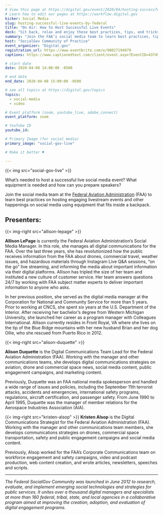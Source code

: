 ```yaml
---
# View this page at https://digital.gov/event/2020/04/hosting-successful-live-events-by-federal
# Learn how to edit our pages at https://workflow.digital.gov
kicker: Social Media
slug: hosting-successful-live-events-by-federal
title: "On Air: How to Host Successful Live Events"
deck: "Sit back, relax and enjoy these best practices, tips, and tricks from the Federal Aviation Administration’s Social Media Team"
summary: "Join the FAA’s social media team to learn best practices, tips, and tricks for hosting engaging live events."
host: "SocialGov Community of Practice"
event_organizer: "Digital.gov"
registration_url: https://www.eventbrite.com/e/98027194979
captions: https://www.captionedtext.com/client/event.aspx?EventID=4374994&CustomerID=321

# start date
date: 2020-04-08 14:00:00 -0500

# end date
end_date: 2020-04-08 15:00:00 -0500

# see all topics at https://digital.gov/topics
topics:
  - social-media
  - video

# Event platform (zoom, youtube_live, adobe_connect)
event_platform: zoom

# YouTube ID
youtube_id:

# Primary Image (for social media)
primary_image: "social-gov-live"

# Make it better ♥

---
```


{{< img src="social-gov-live" >}}

What’s needed to host a successful live social media event? What equipment is needed and how can you prepare speakers?

Join the social media team at the [Federal Aviation Administration](https://www.faa.gov/) (FAA) to learn best practices on hosting engaging livestream events and other happenings on social media using equipment that fits inside a backpack.

## Presenters:

{{< img-right src="allison-lepage" >}}

**Allison LePage** is currently the Federal Aviation Administration’s Social Media Manager. In this role, she manages all digital communications for the FAA. Over the last three years, she has revolutionized how the public receives information from the FAA about drones, commercial travel, weather issues, and hazardous materials through Instagram Live Q&A sessions, “on the go” live streaming, and informing the media about important information via their digital platforms. Allison has tripled the size of her team and instituted a new culture of customer service. Her team answers questions 24/7 by working with FAA subject matter experts to deliver important information to anyone who asks.

In her previous position, she served as the digital media manager at the Corporation for National and Community Service for more than 5 years. Prior to working at CNCS, she spent six years at the U.S. Department of the Interior. After receiving her bachelor’s degree from Western Michigan University, she launched her career as a program manager with Colleagues International. Allison currently resides in Front Royal, VA where she lives on the tip of the Blue Ridge mountains with her new husband Brian and her dog Ollie, who she rescued from Puerto Rico in 2012.

{{< img-right src="alison-duquette" >}}

**Alison Duquette** is the Digital Communications Team Lead for the Federal Aviation Administration (FAA). Working with the manager and other communications teams, she develops digital communications strategies on aviation, drone and commercial space news, social media content, public engagement campaigns, and marketing content.

Previously, Duquette was an FAA national media spokesperson and handled a wide range of issues and policies, including the September 11th terrorist attacks, accidents and emergencies, international safety programs, regulations, aircraft certification, and passenger safety. From June 1990 to April 1995, Duquette was the manager of member relations for the Aerospace Industries Association (AIA).

{{< img-right src="kristen-alsop" >}}
**Kristen Alsop** is the Digital Communications Strategist for the Federal Aviation Administration (FAA). Working with the manager and other communications team members, she develops communications strategies on drones, commercial space transportation, safety and public engagement campaigns and social media content.

Previously, Alsop worked for the FAA’s Corporate Communications team on workforce engagement and safety campaigns, video and podcast production, web content creation, and wrote articles, newsletters, speeches and scripts.

---

*The Federal SocialGov Community was launched in June 2012 to research, evaluate, and implement emerging social technologies and strategies for public services. It unites over a thousand digital managers and specialists at more than 160 federal, tribal, state, and local agencies in a collaborative program aimed at improving the creation, adoption, and evaluation of digital engagement programs.*
